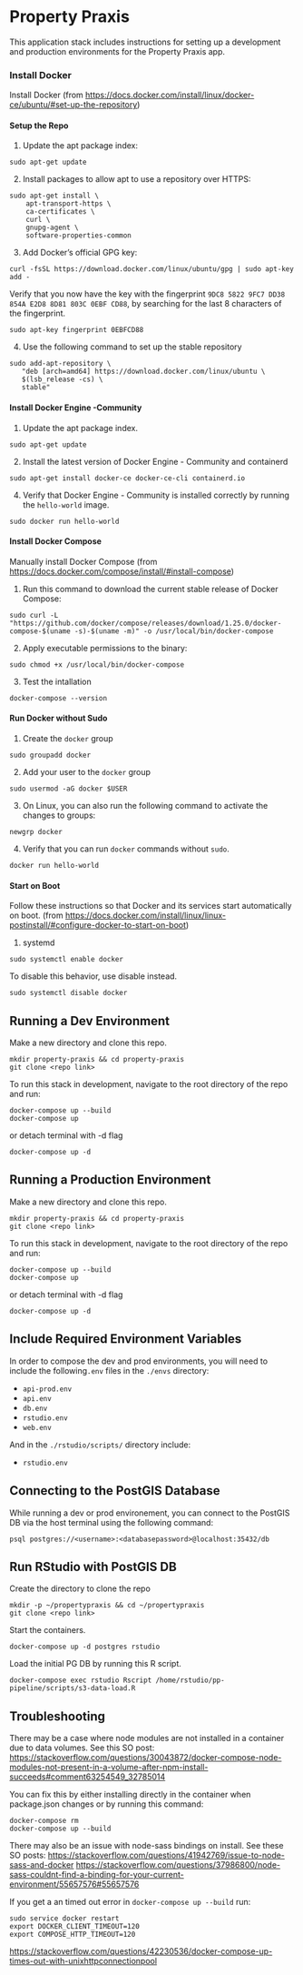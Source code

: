 # Property Praxis

This application stack includes instructions for setting up a development and production environments for the Property Praxis app.

### Install Docker

Install Docker (from https://docs.docker.com/install/linux/docker-ce/ubuntu/#set-up-the-repository)

#### Setup the Repo

1. Update the apt package index:

```
sudo apt-get update
```

2. Install packages to allow apt to use a repository over HTTPS:

```
sudo apt-get install \
    apt-transport-https \
    ca-certificates \
    curl \
    gnupg-agent \
    software-properties-common
```

3. Add Docker’s official GPG key:

```
curl -fsSL https://download.docker.com/linux/ubuntu/gpg | sudo apt-key add -
```

Verify that you now have the key with the fingerprint `9DC8 5822 9FC7 DD38 854A E2D8 8D81 803C 0EBF CD88`,
by searching for the last 8 characters of the fingerprint.

```
sudo apt-key fingerprint 0EBFCD88
```

4. Use the following command to set up the stable repository

```
sudo add-apt-repository \
   "deb [arch=amd64] https://download.docker.com/linux/ubuntu \
   $(lsb_release -cs) \
   stable"
```

#### Install Docker Engine -Community

1. Update the apt package index.

```
sudo apt-get update
```

2. Install the latest version of Docker Engine - Community and containerd

```
sudo apt-get install docker-ce docker-ce-cli containerd.io
```

4. Verify that Docker Engine - Community is installed correctly by running the `hello-world` image.

```
sudo docker run hello-world
```

#### Install Docker Compose

Manually install Docker Compose (from https://docs.docker.com/compose/install/#install-compose)

1. Run this command to download the current stable release of Docker Compose:

```
sudo curl -L "https://github.com/docker/compose/releases/download/1.25.0/docker-compose-$(uname -s)-$(uname -m)" -o /usr/local/bin/docker-compose
```

2. Apply executable permissions to the binary:

```
sudo chmod +x /usr/local/bin/docker-compose
```

3. Test the intallation

```
docker-compose --version
```

#### Run Docker without Sudo

1. Create the `docker` group

```
sudo groupadd docker
```

2. Add your user to the `docker` group

```
sudo usermod -aG docker $USER
```

3. On Linux, you can also run the following command to activate the changes to groups:

```
newgrp docker
```

4. Verify that you can run `docker` commands without `sudo`.

```
docker run hello-world
```

#### Start on Boot

Follow these instructions so that Docker and its services start automatically on boot.
(from https://docs.docker.com/install/linux/linux-postinstall/#configure-docker-to-start-on-boot)

1. systemd

```
sudo systemctl enable docker
```

To disable this behavior, use disable instead.

```
sudo systemctl disable docker
```

## Running a Dev Environment

Make a new directory and clone this repo.

```
mkdir property-praxis && cd property-praxis
git clone <repo link>
```

To run this stack in development, navigate to the
root directory of the repo and run:

```
docker-compose up --build
docker-compose up
```

or detach terminal with -d flag

```
docker-compose up -d
```

## Running a Production Environment

Make a new directory and clone this repo.

```
mkdir property-praxis && cd property-praxis
git clone <repo link>
```

To run this stack in development, navigate to the
root directory of the repo and run:

```
docker-compose up --build
docker-compose up
```

or detach terminal with -d flag

```
docker-compose up -d
```

## Include Required Environment Variables

In order to compose the dev and prod environments, you will need to include the following`.env` files in
the `./envs` directory:

- `api-prod.env`
- `api.env`
- `db.env`
- `rstudio.env`
- `web.env`

And in the `./rstudio/scripts/` directory include:

- `rstudio.env`

## Connecting to the PostGIS Database

While running a dev or prod environement, you can connect to the PostGIS DB via the host terminal using the following command:

```
psql postgres://<username>:<databasepassword>@localhost:35432/db
```

## Run RStudio with PostGIS DB

Create the directory to clone the repo

```
mkdir -p ~/propertypraxis && cd ~/propertypraxis
git clone <repo link>
```

Start the containers.

```
docker-compose up -d postgres rstudio 
```

Load the initial PG DB by running this R script.
```
docker-compose exec rstudio Rscript /home/rstudio/pp-pipeline/scripts/s3-data-load.R
```

## Troubleshooting

There may be a case where node modules are not installed in a container due to data volumes.
See this SO post:
https://stackoverflow.com/questions/30043872/docker-compose-node-modules-not-present-in-a-volume-after-npm-install-succeeds#comment63254549_32785014

You can fix this by either installing directly in the container when package.json changes or
by running this command:

```
docker-compose rm
docker-compose up --build
```

There may also be an issue with node-sass bindings on install.
See these SO posts:
https://stackoverflow.com/questions/41942769/issue-to-node-sass-and-docker
https://stackoverflow.com/questions/37986800/node-sass-couldnt-find-a-binding-for-your-current-environment/55657576#55657576

If you get a an timed out error in `docker-compose up --build` run:

```
sudo service docker restart
export DOCKER_CLIENT_TIMEOUT=120
export COMPOSE_HTTP_TIMEOUT=120
```

https://stackoverflow.com/questions/42230536/docker-compose-up-times-out-with-unixhttpconnectionpool
